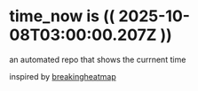 # time_now is (( 2025-10-08T03:00:00.207Z ))

an automated repo that shows the currnent time

inspired by [breakingheatmap](https://github.com/breakingheatmap/breakingheatmap)